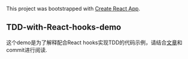 This project was bootstrapped with [Create React App](https://github.com/facebook/create-react-app).

## TDD-with-React-hooks-demo

这个demo是为了解释配合React hooks实现TDD的代码示例，请结合[文章](http://teobler.com/20200211-TDD-with-React-hooks.html)和commit进行阅读.

